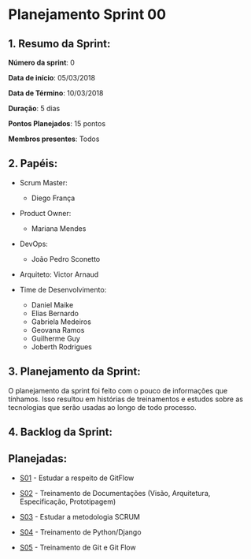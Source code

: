 # Planejamento Sprint 00

## 1. Resumo da Sprint:


__Número da sprint__: 0

__Data de início__: 05/03/2018

__Data de Término__: 10/03/2018

__Duração__: 5 dias

__Pontos Planejados__: 15 pontos 

__Membros presentes__: Todos


## 2. Papéis:

- Scrum Master:
	- Diego França

- Product Owner:
	- Mariana Mendes

- DevOps:
 	- João Pedro Sconetto

- Arquiteto:
	Victor Arnaud

- Time de Desenvolvimento:
	- Daniel Maike
	- Elias Bernardo
	- Gabriela Medeiros
	- Geovana Ramos
	- Guilherme Guy
	- Joberth Rodrigues


## 3. Planejamento da Sprint:

O planejamento da sprint foi feito com o pouco de informações que tínhamos. Isso resultou em histórias de treinamentos e estudos sobre as tecnologias que serão usadas ao longo de todo processo.


## 4. Backlog da Sprint:
	
## Planejadas:

* [S01](https://github.com/fga-gpp-mds/2018.1-Dr-Down/issues/19) - Estudar a respeito de GitFlow
 
* [S02](https://github.com/fga-gpp-mds/2018.1-Dr-Down/issues/21) - Treinamento de Documentações  (Visão, Arquitetura, Especificação, Prototipagem)

* [S03](https://github.com/fga-gpp-mds/2018.1-Dr-Down/issues/22) - Estudar a metodologia SCRUM

* [S04](https://github.com/fga-gpp-mds/2018.1-Dr-Down/issues/14) - Treinamento de Python/Django

* [S05](https://github.com/fga-gpp-mds/2018.1-Dr-Down/issues/6) - Treinamento de Git e Git Flow
	
